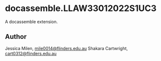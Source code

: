 # docassemble.LLAW33012022S1UC3

A docassemble extension.

## Author

Jessica Milen, mile0014@flinders.edu.au 
Shakara Cartwright, cart0312@flinders.edu.au